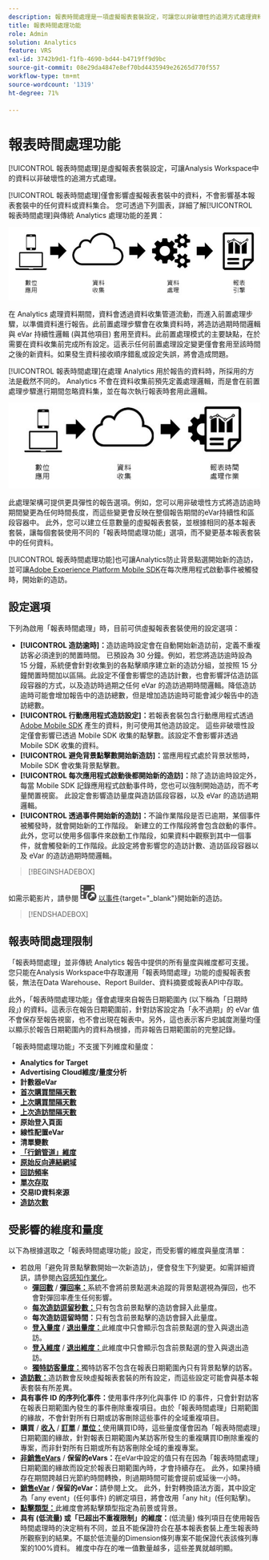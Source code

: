 ```yaml
---
description: 報表時間處理是一項虛擬報表套裝設定，可讓您以非破壞性的追溯方式處理資料。
title: 報表時間處理功能
role: Admin
solution: Analytics
feature: VRS
exl-id: 3742b9d1-f1fb-4690-bd44-b4719ff9d9bc
source-git-commit: 08e29da4847e8ef70bd4435949e26265d770f557
workflow-type: tm+mt
source-wordcount: '1319'
ht-degree: 71%

---
```


# 報表時間處理功能

[!UICONTROL 報表時間處理]是虛擬報表套裝設定，可讓Analysis Workspace中的資料以非破壞性的追溯方式處理。

[!UICONTROL 報表時間處理]僅會影響虛擬報表套裝中的資料，不會影響基本報表套裝中的任何資料或資料集合。 您可透過下列圖表，詳細了解[!UICONTROL 報表時間處理]與傳統 Analytics 處理功能的差異：

![傳統處理管道](assets/google1.jpg)

在 Analytics 處理資料期間，資料會透過資料收集管道流動，而進入前置處理步驟，以準備資料進行報告。此前置處理步驟會在收集資料時，將造訪過期時間邏輯與 eVar 持續性邏輯 (與其他項目) 套用至資料。此前置處理模式的主要缺點，在於需要在資料收集前完成所有設定。這表示任何前置處理設定變更僅會套用至該時間之後的新資料。如果發生資料接收順序錯亂或設定失誤，將會造成問題。

[!UICONTROL 報表時間處理]在處理 Analytics 用於報告的資料時，所採用的方法是截然不同的。 Analytics 不會在資料收集前預先定義處理邏輯，而是會在前置處理步驟進行期間忽略資料集，並在每次執行報表時套用此邏輯。

![報表時間處理管道](assets/google2.jpg)

此處理架構可提供更具彈性的報告選項。例如，您可以用非破壞性方式將造訪逾時期間變更為任何時間長度，而這些變更會反映在整個報告期間的eVar持續性和區段容器中。 此外，您可以建立任意數量的虛擬報表套裝，並根據相同的基本報表套裝，讓每個套裝使用不同的「報表時間處理功能」選項，而不變更基本報表套裝中的任何資料。

[!UICONTROL 報表時間處理功能]也可讓Analytics防止背景點選開始新的造訪，並可讓[Adobe Experience Platform Mobile SDK](https://experienceleague.adobe.com/docs/mobile.html?lang=zh-Hant)在每次應用程式啟動事件被觸發時，開始新的造訪。

## 設定選項

下列為啟用「報表時間處理」時，目前可供虛擬報表套裝使用的設定選項：

* **[!UICONTROL 造訪逾時]：**&#x200B;造訪逾時設定會在自動開始新造訪前，定義不重複訪客必須達到的閒置時間。 已預設為 30 分鐘。例如，若您將造訪逾時設為 15 分鐘，系統便會針對收集到的各點擊順序建立新的造訪分組，並按照 15 分鐘閒置時間加以區隔。此設定不僅會影響您的造訪計數，也會影響評估造訪區段容器的方式，以及造訪時過期之任何 eVar 的造訪過期時間邏輯。降低造訪逾時可能會增加報告中的造訪總數，但是增加造訪逾時可能會減少報告中的造訪總數。
* **[!UICONTROL 行動應用程式造訪設定]：**&#x200B;若報表套裝包含行動應用程式透過 [Adobe Mobile SDK](https://experienceleague.adobe.com/docs/mobile.html?lang=zh-Hant) 產生的資料，則可使用其他造訪設定。 這些非破壞性設定僅會影響已透過 Mobile SDK 收集的點擊數。該設定不會影響非透過 Mobile SDK 收集的資料。
* **[!UICONTROL 避免背景點擊數開始新造訪]：**&#x200B;當應用程式處於背景狀態時，Mobile SDK 會收集背景點擊數。
* **[!UICONTROL 每次應用程式啟動後都開始新的造訪]：**&#x200B;除了造訪逾時設定外，每當 Mobile SDK 記錄應用程式啟動事件時，您也可以強制開始造訪，而不考量閒置視窗。 此設定會影響造訪量度與造訪區段容器，以及 eVar 的造訪過期邏輯。
* **[!UICONTROL 透過事件開始新的造訪]：**&#x200B;不論作業階段是否已逾期，某個事件被觸發時，就會開始新的工作階段。 新建立的工作階段將會包含啟動的事件。此外，您可以使用多個事件來啟動工作階段，如果資料中觀察到其中一個事件，就會觸發新的工作階段。此設定將會影響您的造訪計數、造訪區段容器以及 eVar 的造訪過期時間邏輯。


>[!BEGINSHADEBOX]

如需示範影片，請參閱![VideoCheckedOut](/help/assets/icons/VideoCheckedOut.svg) [以事件](https://video.tv.adobe.com/v/23129?quality=12&learn=on){target="_blank"}開始新的造訪。

>[!ENDSHADEBOX]



## 報表時間處理限制

「報表時間處理」並非傳統 Analytics 報告中提供的所有量度與維度都可支援。 您只能在Analysis Workspace中存取運用「報表時間處理」功能的虛擬報表套裝，無法在Data Warehouse、Report Builder、資料摘要或報表API中存取。

此外，「報表時間處理功能」僅會處理來自報告日期範圍內 (以下稱為「日期時段」) 的資料。這表示在報告日期範圍前，針對訪客設定為「永不過期」的 eVar 值不會保存至報告視窗，也不會出現在報表中。另外，這也表示客戶忠誠度測量均僅以顯示於報告日期範圍內的資料為根據，而非報告日期範圍前的完整記錄。

「報表時間處理功能」不支援下列維度和量度：

* **Analytics for Target**
* **Advertising Cloud維度/量度分析**
* **計數器eVar**
* [**首次購買間隔天數**](/help/components/dimensions/days-before-first-purchase.md)
* [**上次購買間隔天數**](/help/components/dimensions/days-since-last-purchase.md)
* [**上次造訪間隔天數**](/help/components/dimensions/days-since-last-visit.md)
* **原始登入頁面**
* **線性配置eVar**
* **清單變數**
* [**「行銷管道」維度**](/help/components/dimensions/marketing-channel.md)
* [**原始反向連結網域**](/help/components/dimensions/original-referring-domain.md)
* [**回訪頻率**](/help/components/dimensions/return-frequency.md)
* [**單次存取**](/help/components/metrics/single-access.md)
* **交易ID資料來源**
* [**造訪次數**](/help/components/dimensions/visit-number.md)

## 受影響的維度和量度

以下為根據選取之「報表時間處理功能」設定，而受影響的維度與量度清單：

* 若啟用「避免背景點擊數開始一次新造訪」，便會發生下列變更。如需詳細資訊，請參閱[內容感知作業化](vrs-mobile-visit-processing.md)。
   * [**彈回數**](/help/components/metrics/bounces.md) / [**彈回率：**](/help/components/metrics/bounce-rate.md)&#x200B;系統不會將前景點選未追蹤的背景點選視為彈回，也不會對彈回率產生任何影響。
   * [**每次造訪逗留秒數：**](/help/components/metrics/time-spent-per-visit.md)&#x200B;只有包含前景點擊的造訪會歸入此量度。
   * **每次造訪逗留時間：**&#x200B;只有包含前景點擊的造訪會歸入此量度。
   * [**登入量度**](/help/components/metrics/entries.md) / [**退出量度：**](/help/components/metrics/exits.md)&#x200B;此維度中只會顯示包含前景點選的登入與退出造訪。
   * [**登入維度**](/help/components/dimensions/entry-dimensions.md) / [**退出維度：**](/help/components/dimensions/exit-dimensions.md)&#x200B;此維度中只會顯示包含前景點選的登入與退出造訪。
   * [**獨特訪客量度：**](/help/components/metrics/unique-visitors.md)&#x200B;獨特訪客不包含在報表日期範圍內只有背景點擊的訪客。
* [**造訪數：**](/help/components/metrics/visits.md)&#x200B;造訪數會反映虛擬報表套裝的所有設定，而這些設定可能會與基本報表套裝有所差異。
* **具有事件 ID 的序列化事件：**&#x200B;使用事件序列化與事件 ID 的事件，只會針對訪客在報表日期範圍內發生的事件刪除重複項目。由於「報表時間處理」日期範圍的緣故，不會針對所有日期或訪客刪除這些事件的全域重複項目。
* **購買** / [**收入**](/help/components/metrics/revenue.md) / [**訂單**](/help/components/metrics/orders.md) / [**單位：**](/help/components/metrics/units.md)&#x200B;使用購買ID時，這些量度僅會因為「報表時間處理」日期範圍的緣故，針對報表日期範圍內某訪客所發生的重複購買ID刪除重複的專案，而非針對所有日期或所有訪客刪除全域的重複專案。
* [**非銷售eVars**](/help/components/dimensions/evar.md) / **保留的eVars：**&#x200B;在eVar中設定的值只有在因為「報表時間處理」日期範圍的緣故而設定於報表日期範圍內時，才會持續存在。 此外，如果持續存在期間跨越日光節約時間轉換，則過期時間可能會提前或延後一小時。
* [**銷售eVar**](/help/components/dimensions/evar-merchandising.md) / **保留的eVar：**&#x200B;請參閱上文。 此外，針對轉換語法方面，其中設定為「any event」(任何事件) 的綁定項目，將會改用「any hit」(任何點擊)。
* [**點擊類型：**](/help/components/dimensions/hit-type.md)&#x200B;此維度會將點擊類型指定為前景或背景。
* **具有 (低流量) 或「已超出不重複限制」的維度：**(低流量) 條列項目在使用報告時間處理時的決定稍有不同，並且不能保證符合在基本報表套裝上產生報表時所觀察到的結果。不屬於低流量的Dimension條列專案不能保證代表該條列專案的100%資料。 維度中存在的唯一值數量越多，這些差異就越明顯。
